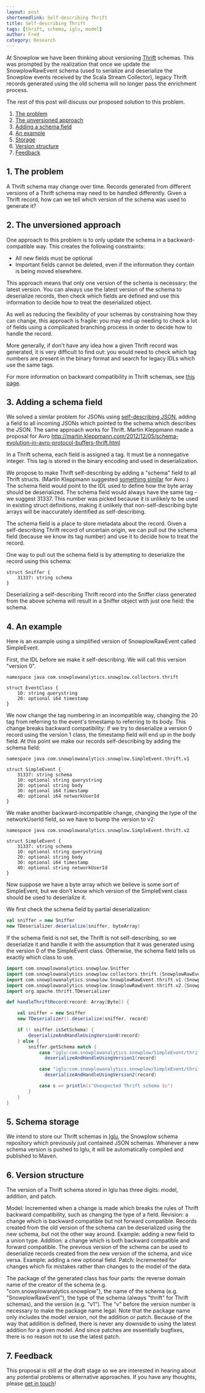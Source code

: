 ```yaml
---
layout: post
shortenedlink: Self-describing Thrift
title: Self-describing Thrift
tags: [thrift, schema, iglu, model]
author: Fred
category: Research
---
```


At Snowplow we have been thinking about versioning [Thrift][thrift] schemas. This was prompted by the realization that once we update the SnowplowRawEvent schema (used to serialize and deserialize the Snowplow events received by the Scala Stream Collector), legacy Thrift records generated using the old schema will no longer pass the enrichment process.

The rest of this post will discuss our proposed solution to this problem.

1. [The problem](/blog/2014/12/xx/self-describing-thrift/#problem)
2. [The unversioned approach](/blog/2014/12/xx/self-describing-thrift/#unversioned)
3. [Adding a schema field](/blog/2014/12/xx/self-describing-thrift/#field)
4. [An example](/blog/2014/12/xx/self-describing-thrift/#example)
5. [Storage](/blog/2014/12/xx/self-describing-thrift/#storage)
6. [Version structure](/blog/2014/12/xx/self-describing-thrift/#version)
7. [Feedback](/blog/2014/12/xx/self-describing-thrift/#feedback)

<h2 name="problem">1. The problem</h2>

A Thrift schema may change over time. Records generated from different versions of a Thrift schema may need to be handled differently. Given a Thrift record, how can we tell which version of the schema was used to generate it?

<h2 name="unversioned">2. The unversioned approach</h2>

One approach to this problem is to only update the schema in a backward-compatible way. This creates the following constraints:

* All new fields must be optional
* Important fields cannot be deleted, even if the information they contain is being moved elsewhere.

This approach means that only one version of the schema is necessary: the latest version. You can always use the latest version of the schema to deserialize records, then check which fields are defined and use this information to decide how to treat the deserialized object.

As well as reducing the flexibility of your schemas by constraining how they can change, this approach is fragile: you may end up needing to check a lot of fields using a complicated branching process in order to decide how to handle the record.

More generally, if don't have any idea how a given Thrift record was generated, it is very difficult to find out: you would need to check which tag numbers are present in the binary format and search for legacy IDLs which use the same tags.

For more information on backward compatibility in Thrift schemas, see [this page][backward-compatibility-rules].

<h2 name="field">3. Adding a schema field</h2>

We solved a similar problem for JSONs using [self-describing JSON][self-describing-json], adding a field to all incoming JSONs which pointed to the schema which describes the JSON. The same approach works for Thrift. Martin Kleppmann made a proposal for Avro http://martin.kleppmann.com/2012/12/05/schema-evolution-in-avro-protocol-buffers-thrift.html

In a Thrift schema, each field is assigned a tag. It must be a nonnegative integer. This tag is stored in the binary encoding and used in deserialization.

We propose to make Thrift self-describing by adding a "schema" field to all Thrift structs. (Martin Kleppmann suggested [something similar][kleppmann] for Avro.) The schema field would point to the IDL used to define how the byte array should be deserialized. The schema field would always have the same tag - we suggest 31337. This number was picked because it is unlikely to be used in existing struct definitions, making it unlikely that non-self-describing byte arrays will be inaccurately identified as self-describing.

The schema field is a place to store metadata about the record. Given a self-describing Thrift record of uncertain origin, we can pull out the schema field (because we know its tag number) and use it to decide how to treat the record.

One way to pull out the schema field is by attempting to deserialize the record using this schema:

```
struct Sniffer {
	31337: string schema
}
```

Deserializing a self-describing Thrift record into the Sniffer class generated from the above schema will result in a Sniffer object with just one field: the schema.

<h2 name="example">4. An example</h2>

Here is an example using a simplified version of SnowplowRawEvent called SimpleEvent.

First, the IDL before we make it self-describing. We will call this version "version 0".

```
namespace java com.snowplowanalytics.snowplow.collectors.thrift

struct EventClass {
	10: string querystring
	20: optional i64 timestamp
}
```

We now change the tag numbering in an incompatible way, changing the 20 tag from referring to the event's timestamp to referring to its body. This change breaks backward compatibility: if we try to deserialize a version 0 record using the version 1 class, the timestamp field will end up in the body field. At this point we make our records self-describing by adding the schema field:

```
namespace java com.snowplowanalytics.snowplow.SimpleEvent.thrift.v1

struct SimpleEvent {
	31337: string schema
	10: optional string querystring
	20: optional string body
	30: optional i64 timestamp
	40: optional i64 networkUserId
}
```

We make another backward-incompatible change, changing the type of the networkUserId field, so we have to bump the version to v2:

```
namespace java com.snowplowanalytics.snowplow.SimpleEvent.thrift.v2

struct SimpleEvent {
	31337: string schema
	10: optional string querystring
	20: optional string body
	30: optional i64 timestamp
	40: optional string networkUserId
}
```

Now suppose we have a byte array which we believe is some sort of SimpleEvent, but we don't know which version of the SimpleEvent class should be used to deserialize it.

We first check the schema field by partial deserialization:

```scala
val sniffer = new Sniffer
new TDeserializer.deserialize(sniffer, byteArray)
```

If the schema field is not set, the Thrift is not self-describing, so we deserialize it and handle it with the assumption that it was generated using the version 0 of the SimpleEvent class. Otherwise, the schema field tells us exactly which class to use.

```scala
import com.snowplowanalytics.snowplow.Sniffer
import com.snowplowanalytics.snowplow.collectors.thrift.{SnowplowRawEvent => SRE0}
import com.snowplowanalytics.snowplow.SnowplowRawEvent.thrift.v1.{SnowplowRawEvent => SRE1}
import com.snowplowanalytics.snowplow.SnowplowRawEvent.thrift.v2.{SnowplowRawEvent => SRE2}
import org.apache.thrift.TDeserializer

def handleThriftRecord(record: Array[Byte]) {

	val sniffer = new Sniffer
	new TDeserializer().deserialize(sniffer, record)

	if (! sniffer.isSetSchema) {
		deserializeAndHandleUsingVersion0(record)
	} else {
		sniffer.getSchema match {
			case "iglu:com.snowplowanalytics.snowplow/SimpleEvent/thrift/1-0-0" =>
			  deserializeAndHandleUsingVersion1(record)

			case "iglu:com.snowplowanalytics.snowplow/SimpleEvent/thrift/2-0-0" =>
			  deserializeAndHandleUsingVersion2(record)

			case s => println(s"Unexpected Thrift schema $s")
		}
	}
}
```

<h2 name="storage">5. Schema storage</h2>

We intend to store our Thrift schemas in [Iglu][iglu], the Snowplow schema repository which previously just contained JSON schemas. Whenever a new schema version is pushed to Iglu, it will be automatically compiled and published to Maven.

<h2 name="version">6. Version structure</h2>

The version of a Thrift schema stored in Iglu has three digits: model, addition, and patch.

Model: Incremented when a change is made which breaks the rules of Thrift backward compatibility, such as changing the type of a field.
Revision: a change which is backward compatible but not forward compatible. Records created from the old version of the schema can be deserialized using the new schema, but not the other way around. Example: adding a new field to a union type.
Addition: a change which is both backward compatible and forward compatible. The previous version of the schema can be used to deserialize records created from the new version of the schema, and vice versa. Example: adding a new optional field.
Patch: Incremented for changes which fix mistakes rather than changes to the model of the data.

The package of the generated class has four parts: the reverse domain name of the creator of the schema (e.g. "com.snowplowanalytics.snowplow"), the name of the schema (e.g. "SnowplowRawEvent"), the type of the schema (always "thrift" for Thrift schemas), and the version (e.g. "v1"). The "v" before the version number is necessary to make the package name legal. Note that the package name only includes the model version, not the addition or patch. Because of the way that addition is defined, there is never any downside to using the latest addition for a given model. And since patches are essentially bugfixes, there is no reason not to use the latest patch.

<h2 name="feedback">7. Feedback</h2>

This proposal is still at the draft stage so we are interested in hearing about any potential problems or alternative approaches. If you have any thoughts, please [get in touch][contact]!

[thrift]: https://thrift.apache.org/
[self-describing-json]: http://snowplowanalytics.com/blog/2014/12/xx/self-describing-thrift/
[iglu]: https://github.com/snowplow/iglu
[contact]: https://github.com/snowplow/snowplow/wiki/Talk-to-us
[backward-compatibility-rules]: http://architects.dzone.com/articles/big-data-chapter-excerpt
[kleppmann]: http://martin.kleppmann.com/2012/12/05/schema-evolution-in-avro-protocol-buffers-thrift.html
